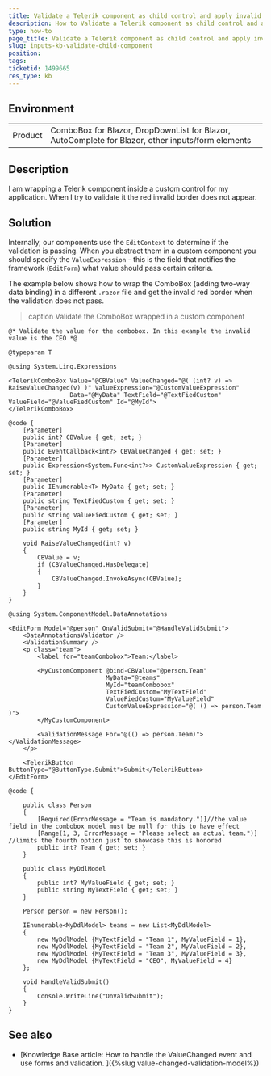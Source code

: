 ```yaml
---
title: Validate a Telerik component as child control and apply invalid border
description: How to Validate a Telerik component as child control and apply invalid border
type: how-to
page_title: Validate a Telerik component as child control and apply invalid border
slug: inputs-kb-validate-child-component
position: 
tags: 
ticketid: 1499665
res_type: kb
---
```


## Environment
<table>
	<tbody>
		<tr>
			<td>Product</td>
			<td>ComboBox for Blazor, DropDownList for Blazor, AutoComplete for Blazor, other inputs/form elements</td>
		</tr>
	</tbody>
</table>


## Description

I am wrapping a Telerik component inside a custom control for my application. When I try to validate it the red invalid border does not appear.


## Solution

Internally, our components use the `EditContext` to determine if the validation is passing. When you abstract them in a custom component you should specify the `ValueExpression` - this is the field that notifies the framework (`EditForm`) what value should pass certain criteria.

The example below shows how to wrap the ComboBox (adding two-way data binding) in a different `.razor` file and get the invalid red border when the validation does not pass.

>caption Validate the ComboBox wrapped in a custom component

````CustomComponent
@* Validate the value for the combobox. In this example the invalid value is the CEO *@

@typeparam T

@using System.Linq.Expressions

<TelerikComboBox Value="@CBValue" ValueChanged="@( (int? v) => RaiseValueChanged(v) )" ValueExpression="@CustomValueExpression"
                 Data="@MyData" TextField="@TextFiedCustom" ValueField="@ValueFiedCustom" Id="@MyId">
</TelerikComboBox>

@code {
    [Parameter]
    public int? CBValue { get; set; }
    [Parameter]
    public EventCallback<int?> CBValueChanged { get; set; }
    [Parameter]
    public Expression<System.Func<int?>> CustomValueExpression { get; set; }
    [Parameter]
    public IEnumerable<T> MyData { get; set; }
    [Parameter]
    public string TextFiedCustom { get; set; }
    [Parameter]
    public string ValueFiedCustom { get; set; }
    [Parameter]
    public string MyId { get; set; }

    void RaiseValueChanged(int? v)
    {
        CBValue = v;
        if (CBValueChanged.HasDelegate)
        {
            CBValueChanged.InvokeAsync(CBValue);
        }
    }
}
````
````Usage
@using System.ComponentModel.DataAnnotations

<EditForm Model="@person" OnValidSubmit="@HandleValidSubmit">
    <DataAnnotationsValidator />
    <ValidationSummary />
    <p class="team">
        <label for="teamCombobox">Team:</label>

        <MyCustomComponent @bind-CBValue="@person.Team"
                           MyData="@teams"
                           MyId="teamCombobox"
                           TextFiedCustom="MyTextField"
                           ValueFiedCustom="MyValueField"
                           CustomValueExpression="@( () => person.Team )">
        </MyCustomComponent>

        <ValidationMessage For="@(() => person.Team)"></ValidationMessage>
    </p>

    <TelerikButton ButtonType="@ButtonType.Submit">Submit</TelerikButton>
</EditForm>

@code {

    public class Person
    {
        [Required(ErrorMessage = "Team is mandatory.")]//the value field in the combobox model must be null for this to have effect
        [Range(1, 3, ErrorMessage = "Please select an actual team.")] //limits the fourth option just to showcase this is honored
        public int? Team { get; set; }
    }

    public class MyDdlModel
    {
        public int? MyValueField { get; set; }
        public string MyTextField { get; set; }
    }

    Person person = new Person();

    IEnumerable<MyDdlModel> teams = new List<MyDdlModel>
    {
        new MyDdlModel {MyTextField = "Team 1", MyValueField = 1},
        new MyDdlModel {MyTextField = "Team 2", MyValueField = 2},
        new MyDdlModel {MyTextField = "Team 3", MyValueField = 3},
        new MyDdlModel {MyTextField = "CEO", MyValueField = 4}
    };

    void HandleValidSubmit()
    {
        Console.WriteLine("OnValidSubmit");
    }
}
````

## See also

* [Knowledge Base article: How to handle the ValueChanged event and use forms and validation. ]({%slug value-changed-validation-model%})
